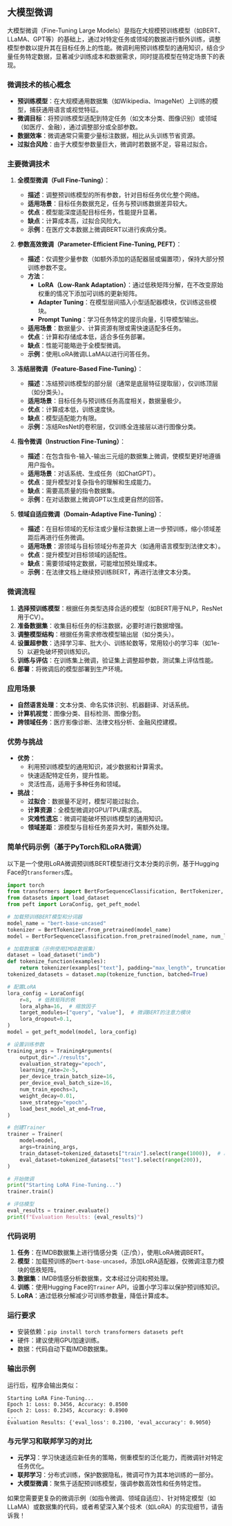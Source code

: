 ## 大模型微调
大模型微调（Fine-Tuning Large Models）是指在大规模预训练模型（如BERT、LLaMA、GPT等）的基础上，通过对特定任务或领域的数据进行额外训练，调整模型参数以提升其在目标任务上的性能。微调利用预训练模型的通用知识，结合少量任务特定数据，显著减少训练成本和数据需求，同时提高模型在特定场景下的表现。

### 微调技术的核心概念
- **预训练模型**：在大规模通用数据集（如Wikipedia、ImageNet）上训练的模型，捕获通用语言或视觉特征。
- **微调目标**：将预训练模型适配到特定任务（如文本分类、图像识别）或领域（如医疗、金融），通过调整部分或全部参数。
- **数据效率**：微调通常只需要少量标注数据，相比从头训练节省资源。
- **过拟合风险**：由于大模型参数量巨大，微调时若数据不足，容易过拟合。

### 主要微调技术
1. **全模型微调（Full Fine-Tuning）**：
   - **描述**：调整预训练模型的所有参数，针对目标任务优化整个网络。
   - **适用场景**：目标任务数据充足，任务与预训练数据差异较大。
   - **优点**：模型能深度适配目标任务，性能提升显著。
   - **缺点**：计算成本高，过拟合风险大。
   - **示例**：在医疗文本数据上微调BERT以进行疾病分类。

2. **参数高效微调（Parameter-Efficient Fine-Tuning, PEFT）**：
   - **描述**：仅调整少量参数（如额外添加的适配器层或偏置项），保持大部分预训练参数不变。
   - **方法**：
     - **LoRA（Low-Rank Adaptation）**：通过低秩矩阵分解，在不改变原始权重的情况下添加可训练的更新矩阵。
     - **Adapter Tuning**：在模型层间插入小型适配器模块，仅训练这些模块。
     - **Prompt Tuning**：学习任务特定的提示向量，引导模型输出。
   - **适用场景**：数据量少、计算资源有限或需快速适配多任务。
   - **优点**：计算和存储成本低，适合多任务部署。
   - **缺点**：性能可能略逊于全模型微调。
   - **示例**：使用LoRA微调LLaMA以进行问答任务。

3. **冻结层微调（Feature-Based Fine-Tuning）**：
   - **描述**：冻结预训练模型的部分层（通常是底层特征提取层），仅训练顶层（如分类头）。
   - **适用场景**：目标任务与预训练任务高度相关，数据量极少。
   - **优点**：计算成本低，训练速度快。
   - **缺点**：模型适配能力有限。
   - **示例**：冻结ResNet的卷积层，仅训练全连接层以进行图像分类。

4. **指令微调（Instruction Fine-Tuning）**：
   - **描述**：在包含指令-输入-输出三元组的数据集上微调，使模型更好地遵循用户指令。
   - **适用场景**：对话系统、生成任务（如ChatGPT）。
   - **优点**：提升模型对复杂指令的理解和生成能力。
   - **缺点**：需要高质量的指令数据集。
   - **示例**：在对话数据上微调GPT以生成更自然的回答。

5. **领域自适应微调（Domain-Adaptive Fine-Tuning）**：
   - **描述**：在目标领域的无标注或少量标注数据上进一步预训练，缩小领域差距后再进行任务微调。
   - **适用场景**：源领域与目标领域分布差异大（如通用语言模型到法律文本）。
   - **优点**：提升模型对目标领域的适配性。
   - **缺点**：需要领域特定数据，可能增加预处理成本。
   - **示例**：在法律文档上继续预训练BERT，再进行法律文本分类。

### 微调流程
1. **选择预训练模型**：根据任务类型选择合适的模型（如BERT用于NLP，ResNet用于CV）。
2. **准备数据集**：收集目标任务的标注数据，必要时进行数据增强。
3. **调整模型结构**：根据任务需求修改模型输出层（如分类头）。
4. **设置超参数**：选择学习率、批大小、训练轮数等，常用较小的学习率（如1e-5）以避免破坏预训练知识。
5. **训练与评估**：在训练集上微调，验证集上调整超参数，测试集上评估性能。
6. **部署**：将微调后的模型部署到生产环境。

### 应用场景
- **自然语言处理**：文本分类、命名实体识别、机器翻译、对话系统。
- **计算机视觉**：图像分类、目标检测、图像分割。
- **跨领域任务**：医疗影像诊断、法律文档分析、金融风控建模。

### 优势与挑战
- **优势**：
  - 利用预训练模型的通用知识，减少数据和计算需求。
  - 快速适配特定任务，提升性能。
  - 灵活性高，适用于多种任务和领域。
- **挑战**：
  - **过拟合**：数据量不足时，模型可能过拟合。
  - **计算资源**：全模型微调对GPU/TPU需求高。
  - **灾难性遗忘**：微调可能破坏预训练模型的通用知识。
  - **领域差距**：源模型与目标任务差异大时，需额外处理。

### 简单代码示例（基于PyTorch和LoRA微调）
以下是一个使用LoRA微调预训练BERT模型进行文本分类的示例，基于Hugging Face的`transformers`库。

```python
import torch
from transformers import BertForSequenceClassification, BertTokenizer, Trainer, TrainingArguments
from datasets import load_dataset
from peft import LoraConfig, get_peft_model

# 加载预训练BERT模型和分词器
model_name = "bert-base-uncased"
tokenizer = BertTokenizer.from_pretrained(model_name)
model = BertForSequenceClassification.from_pretrained(model_name, num_labels=2)  # 假设二分类任务

# 加载数据集（示例使用IMDB数据集）
dataset = load_dataset("imdb")
def tokenize_function(examples):
    return tokenizer(examples["text"], padding="max_length", truncation=True, max_length=128)
tokenized_datasets = dataset.map(tokenize_function, batched=True)

# 配置LoRA
lora_config = LoraConfig(
    r=8,  # 低秩矩阵的秩
    lora_alpha=16,  # 缩放因子
    target_modules=["query", "value"],  # 微调BERT的注意力模块
    lora_dropout=0.1,
)
model = get_peft_model(model, lora_config)

# 设置训练参数
training_args = TrainingArguments(
    output_dir="./results",
    evaluation_strategy="epoch",
    learning_rate=2e-5,
    per_device_train_batch_size=16,
    per_device_eval_batch_size=16,
    num_train_epochs=3,
    weight_decay=0.01,
    save_strategy="epoch",
    load_best_model_at_end=True,
)

# 创建Trainer
trainer = Trainer(
    model=model,
    args=training_args,
    train_dataset=tokenized_datasets["train"].select(range(1000)),  # 减少数据量以加速示例
    eval_dataset=tokenized_datasets["test"].select(range(200)),
)

# 开始微调
print("Starting LoRA Fine-Tuning...")
trainer.train()

# 评估模型
eval_results = trainer.evaluate()
print(f"Evaluation Results: {eval_results}")
```

### 代码说明
1. **任务**：在IMDB数据集上进行情感分类（正/负），使用LoRA微调BERT。
2. **模型**：加载预训练的`bert-base-uncased`，添加LoRA适配器，仅微调注意力模块的低秩矩阵。
3. **数据集**：IMDB情感分析数据集，文本经过分词和预处理。
4. **训练**：使用Hugging Face的`Trainer` API，设置小学习率以保护预训练知识。
5. **LoRA**：通过低秩分解减少可训练参数量，降低计算成本。

### 运行要求
- 安装依赖：`pip install torch transformers datasets peft`
- 硬件：建议使用GPU加速训练。
- 数据：代码自动下载IMDB数据集。

### 输出示例
运行后，程序会输出类似：
```
Starting LoRA Fine-Tuning...
Epoch 1: Loss: 0.3456, Accuracy: 0.8500
Epoch 2: Loss: 0.2345, Accuracy: 0.8900
...
Evaluation Results: {'eval_loss': 0.2100, 'eval_accuracy': 0.9050}
```

### 与元学习和联邦学习的对比
- **元学习**：学习快速适应新任务的策略，侧重模型的泛化能力，而微调针对特定任务优化。
- **联邦学习**：分布式训练，保护数据隐私，微调可作为其本地训练的一部分。
- **大模型微调**：聚焦于适配预训练模型，强调参数高效性和任务特定性。

如果您需要更复杂的微调示例（如指令微调、领域自适应）、针对特定模型（如LLaMA）或数据集的代码，或者希望深入某个技术（如LoRA）的实现细节，请告诉我！
